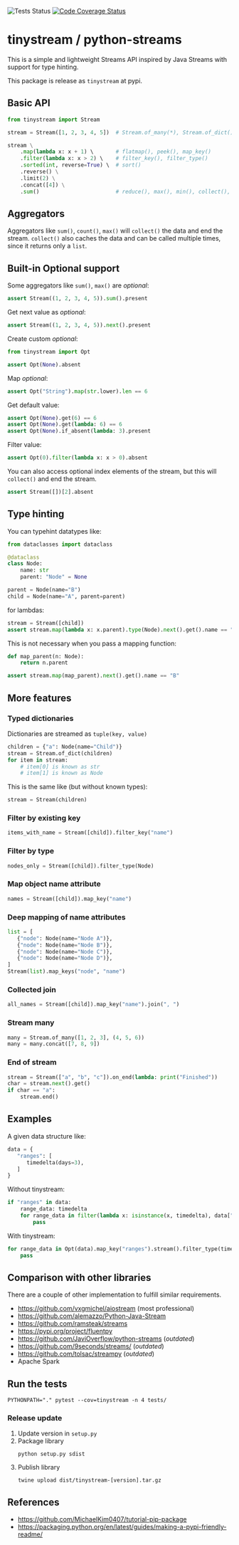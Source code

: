![Tests Status](https://github.com/mreiche/python-streams/actions/workflows/tests.yml/badge.svg)
[![Code Coverage Status](https://codecov.io/github/mreiche/python-streams/branch/main/graph/badge.svg)](https://app.codecov.io/github/mreiche/python-streams)

# tinystream / python-streams

This is a simple and lightweight Streams API inspired by Java Streams with support for type hinting.

This package is release as `tinystream` at pypi.

## Basic API

```python
from tinystream import Stream

stream = Stream([1, 2, 3, 4, 5])  # Stream.of_many(*), Stream.of_dict()

stream \
    .map(lambda x: x + 1) \       # flatmap(), peek(), map_key()
    .filter(lambda x: x > 2) \    # filter_key(), filter_type()
    .sorted(int, reverse=True) \  # sort()
    .reverse() \
    .limit(2) \
    .concat([4]) \
    .sum()                        # reduce(), max(), min(), collect(), count(), find()
```

## Aggregators

Aggregators like `sum()`, `count()`, `max()` will `collect()` the data and end the stream. `collect()` also caches the data and can be called multiple times, since it returns only a `list`.

## Built-in Optional support

Some aggregators like `sum()`, `max()` are *optional*:

```python
assert Stream((1, 2, 3, 4, 5)).sum().present
```

Get next value as *optional*:

```python
assert Stream((1, 2, 3, 4, 5)).next().present
```

Create custom *optional*:

```python
from tinystream import Opt

assert Opt(None).absent
```

Map *optional*:
```python
assert Opt("String").map(str.lower).len == 6
```

Get default value:
```python
assert Opt(None).get(6) == 6
assert Opt(None).get(lambda: 6) == 6
assert Opt(None).if_absent(lambda: 3).present
```

Filter value:

```python
assert Opt(0).filter(lambda x: x > 0).absent
```

You can also access optional index elements of the stream, but this will `collect()` and end the stream.
```python
assert Stream([])[2].absent
```

## Type hinting

You can typehint datatypes like:

```python
from dataclasses import dataclass

@dataclass
class Node:
    name: str
    parent: "Node" = None

parent = Node(name="B")
child = Node(name="A", parent=parent)
```

for lambdas:

```python
stream = Stream([child])
assert stream.map(lambda x: x.parent).type(Node).next().get().name == "B"
```

This is not necessary when you pass a mapping function:
```python
def map_parent(n: Node):
    return n.parent

assert stream.map(map_parent).next().get().name == "B"
```

## More features

### Typed dictionaries

Dictionaries are streamed as `tuple(key, value)`

```python
children = {"a": Node(name="Child")} 
stream = Stream.of_dict(children)
for item in stream:
    # item[0] is known as str
    # item[1] is known as Node
```

This is the same like (but without known types):
```python
stream = Stream(children)
```

### Filter by existing key
```python
items_with_name = Stream([child]).filter_key("name")
```

### Filter by type
```python
nodes_only = Stream([child]).filter_type(Node)
```

### Map object name attribute
```python
names = Stream([child]).map_key("name")
```

### Deep mapping of name attributes
```python
list = [
   {"node": Node(name="Node A")},
   {"node": Node(name="Node B")},
   {"node": Node(name="Node C")},
   {"node": Node(name="Node D")},
]
Stream(list).map_keys("node", "name")
```

### Collected join

```python
all_names = Stream([child]).map_key("name").join(", ")
```

### Stream many

```python
many = Stream.of_many([1, 2, 3], (4, 5, 6))
many = many.concat([7, 8, 9])
```

### End of stream
```python
stream = Stream(["a", "b", "c"]).on_end(lambda: print("Finished"))
char = stream.next().get()
if char == "a":
    stream.end()
```

## Examples

A given data structure like:
```python
data = {
   "ranges": [
      timedelta(days=3),
   ]
}
```

Without tinystream:
```python
if "ranges" in data:
    range_data: timedelta
    for range_data in filter(lambda x: isinstance(x, timedelta), data["ranges"]):
        pass
```

With tinystream:
```python
for range_data in Opt(data).map_key("ranges").stream().filter_type(timedelta):
    pass
```

## Comparison with other libraries

There are a couple of other implementation to fulfill similar requirements.

- https://github.com/vxgmichel/aiostream (most professional)
- https://github.com/alemazzo/Python-Java-Stream
- https://github.com/ramsteak/streams
- https://pypi.org/project/fluentpy
- https://github.com/JaviOverflow/python-streams (*outdated*)
- https://github.com/9seconds/streams/ (*outdated*)
- https://github.com/tolsac/streampy (*outdated*)
- Apache Spark

## Run the tests

```shell
PYTHONPATH="." pytest --cov=tinystream -n 4 tests/
```

### Release update
1. Update version in `setup.py`
2. Package library
    ```shell
    python setup.py sdist
    ```
3. Publish library
    ```shell
    twine upload dist/tinystream-[version].tar.gz
    ```

## References

- https://github.com/MichaelKim0407/tutorial-pip-package
- https://packaging.python.org/en/latest/guides/making-a-pypi-friendly-readme/
